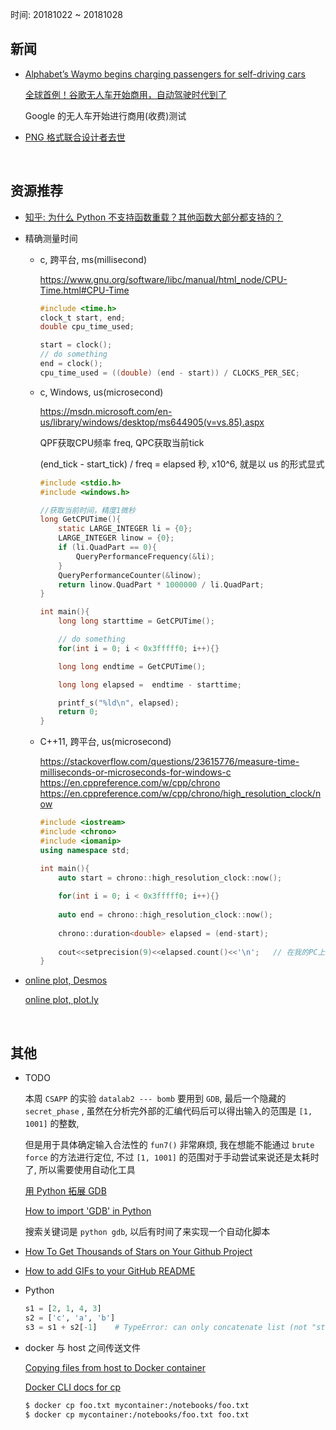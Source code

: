 时间: 20181022 ~ 20181028

##	新闻

*	[Alphabet’s Waymo begins charging passengers for self-driving cars](https://www.ft.com/content/7980e98e-d8b6-11e8-a854-33d6f82e62f8)

	[全球首例！谷歌无人车开始商用，自动驾驶时代到了](http://www.sohu.com/a/271621177_115978)

	Google 的无人车开始进行商用(收费)测试

*	[PNG 格式联合设计者去世](https://www.solidot.org/story?sid=58351)

<br>

##	资源推荐

*	[知乎: 为什么 Python 不支持函数重载？其他函数大部分都支持的？](https://www.zhihu.com/question/20053359)

*	精确测量时间

	*	c, 跨平台, ms(millisecond)

		https://www.gnu.org/software/libc/manual/html_node/CPU-Time.html#CPU-Time

		```c
		#include <time.h>
		clock_t start, end;
		double cpu_time_used;

		start = clock();
		// do something
		end = clock();
		cpu_time_used = ((double) (end - start)) / CLOCKS_PER_SEC;
		```

	*	c, Windows, us(microsecond)

		https://msdn.microsoft.com/en-us/library/windows/desktop/ms644905(v=vs.85).aspx

		QPF获取CPU频率 freq, QPC获取当前tick

		(end_tick - start_tick) / freq = elapsed 秒,  x10^6, 就是以 us 的形式显式

		```c
		#include <stdio.h>
		#include <windows.h>

		//获取当前时间，精度1微秒
		long GetCPUTime(){
			static LARGE_INTEGER li = {0};
			LARGE_INTEGER linow = {0};
			if (li.QuadPart == 0){
				QueryPerformanceFrequency(&li);
			}
			QueryPerformanceCounter(&linow);
			return linow.QuadPart * 1000000 / li.QuadPart;
		}

		int main(){
			long long starttime = GetCPUTime();

			// do something
			for(int i = 0; i < 0x3fffff0; i++){}

			long long endtime = GetCPUTime();

			long long elapsed =  endtime - starttime;

			printf_s("%ld\n", elapsed);
			return 0;
		}
		```

	*	C++11, 跨平台, us(microsecond)

		https://stackoverflow.com/questions/23615776/measure-time-milliseconds-or-microseconds-for-windows-c
		https://en.cppreference.com/w/cpp/chrono
		https://en.cppreference.com/w/cpp/chrono/high_resolution_clock/now

		```cpp
		#include <iostream>
		#include <chrono>
		#include <iomanip>
		using namespace std;

		int main(){
			auto start = chrono::high_resolution_clock::now();
			
			for(int i = 0; i < 0x3fffff0; i++){}
			
			auto end = chrono::high_resolution_clock::now();
			
			chrono::duration<double> elapsed = (end-start);
			
			cout<<setprecision(9)<<elapsed.count()<<'\n';   // 在我的PC上可以精确到 0.1us, 更高的精度则依机器和系统而定
		}
		```

*	[online plot, Desmos](https://www.desmos.com/calculator)

	[online plot, plot.ly](https://plot.ly/create/#/)

<br>

##	其他

*	TODO

	本周 `CSAPP` 的实验 `datalab2 --- bomb` 要用到 `GDB`, 最后一个隐藏的 `secret_phase` , 虽然在分析完外部的汇编代码后可以得出输入的范围是 `[1, 1001]` 的整数, 
	
	但是用于具体确定输入合法性的 `fun7()` 非常麻烦, 我在想能不能通过 `brute force` 的方法进行定位, 不过 `[1, 1001]` 的范围对于手动尝试来说还是太耗时了, 所以需要使用自动化工具

	[用 Python 拓展 GDB](https://segmentfault.com/a/1190000005718889)
	
	[How to import 'GDB' in Python](https://stackoverflow.com/questions/4792483/how-to-import-gdb-in-python)

	搜索关键词是 `python gdb`, 以后有时间了来实现一个自动化脚本

*	[How To Get Thousands of Stars on Your Github Project](https://blog.cwrichardkim.com/how-to-get-hundreds-of-stars-on-your-github-project-345b065e20a2)

*	[How to add GIFs to your GitHub README](https://medium.com/@josephcardillo/how-to-add-gifs-to-your-github-readme-89c74da2ce47)

*	Python

	```python
	s1 = [2, 1, 4, 3]
	s2 = ['c', 'a', 'b']
	s3 = s1 + s2[-1]    # TypeError: can only concatenate list (not "str") to list
	```

*	docker 与 host 之间传送文件

	[Copying files from host to Docker container](https://stackoverflow.com/questions/22907231/copying-files-from-host-to-docker-container)

	[Docker CLI docs for cp](https://docs.docker.com/engine/reference/commandline/cp/)

	```bash
	$ docker cp foo.txt mycontainer:/notebooks/foo.txt
	$ docker cp mycontainer:/notebooks/foo.txt foo.txt
	```

<br>